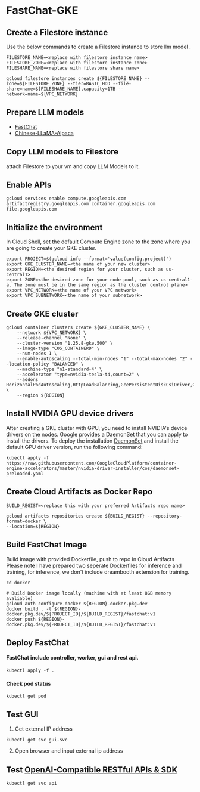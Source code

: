 # FastChat-GKE

## Create a Filestore instance
Use the below commands to create a Filestore instance to store llm model .
```
FILESTORE_NAME=<replace with filestore instance name>
FILESTORE_ZONE=<replace with filestore instance zone>
FILESHARE_NAME=<replace with filestore share name>

gcloud filestore instances create ${FILESTORE_NAME} --zone=${FILESTORE_ZONE} --tier=BASIC_HDD --file-share=name=${FILESHARE_NAME},capacity=1TB --network=name=${VPC_NETWORK}
```
## Prepare LLM models
- [FastChat](https://github.com/lm-sys/FastChat/tree/05b3bcdea6ac5106e8ef4a57f7f27a36ccaca253#api)
- [Chinese-LLaMA-Alpaca](https://github.com/ymcui/Chinese-LLaMA-Alpaca)

## Copy LLM models to Filestore
attach Filestore to your vm and copy LLM Models to it.

## Enable APIs
```
gcloud services enable compute.googleapis.com artifactregistry.googleapis.com container.googleapis.com file.googleapis.com
```

## Initialize the environment
In Cloud Shell, set the default Compute Engine zone to the zone where you are going to create your GKE cluster.
```shell
export PROJECT=$(gcloud info --format='value(config.project)')
export GKE_CLUSTER_NAME=<the name of your new cluster>
export REGION=<the desired region for your cluster, such as us-central1>
export ZONE=<the desired zone for your node pool, such as us-central1-a. The zone must be in the same region as the cluster control plane>
export VPC_NETWORK=<the name of your VPC network>
export VPC_SUBNETWORK=<the name of your subnetwork>
```

## Create GKE cluster
```
gcloud container clusters create ${GKE_CLUSTER_NAME} \
    --network ${VPC_NETWORK} \
    --release-channel "None" \
    --cluster-version "1.25.8-gke.500" \
    --image-type "COS_CONTAINERD" \
    --num-nodes 1 \
    --enable-autoscaling --total-min-nodes "1" --total-max-nodes "2" --location-policy "BALANCED" \
    --machine-type "n1-standard-4" \
    --accelerator "type=nvidia-tesla-t4,count=2" \
    --addons HorizontalPodAutoscaling,HttpLoadBalancing,GcePersistentDiskCsiDriver,GcpFilestoreCsiDriver \
    --region ${REGION}
```

## Install NVIDIA GPU device drivers
After creating a GKE cluster with GPU, you need to install NVIDIA's device drivers on the nodes. Google provides a DaemonSet that you can apply to install the drivers. To deploy the installation [DaemonSet](https://raw.githubusercontent.com/GoogleCloudPlatform/container-engine-accelerators/master/nvidia-driver-installer/cos/daemonset-preloaded.yaml) and install the default GPU driver version, run the following command:
```
kubectl apply -f https://raw.githubusercontent.com/GoogleCloudPlatform/container-engine-accelerators/master/nvidia-driver-installer/cos/daemonset-preloaded.yaml
```

## Create Cloud Artifacts as Docker Repo
```
BUILD_REGIST=<replace this with your preferred Artifacts repo name>

gcloud artifacts repositories create ${BUILD_REGIST} --repository-format=docker \
--location=${REGION}
```

## Build FastChat Image
Build image with provided Dockerfile, push to repo in Cloud Artifacts \
Please note I have prepared two seperate Dockerfiles for inference and training, for inference, we don't include dreambooth extension for training.

```shell
cd docker

# Build Docker image locally (machine with at least 8GB memory avaliable)
gcloud auth configure-docker ${REGION}-docker.pkg.dev
docker build . -t ${REGION}-docker.pkg.dev/${PROJECT_ID}/${BUILD_REGIST}/fastchat:v1
docker push ${REGION}-docker.pkg.dev/${PROJECT_ID}/${BUILD_REGIST}/fastchat:v1
```

## Deploy FastChat
#### FastChat include controller, worker, gui and rest api.
```
kubectl apply -f .
```

#### Check pod status
```
kubectl get pod
```

## Test GUI
1. Get external IP address
```
kubectl get svc gui-svc
```
2. Open browser and input external ip address

## Test [OpenAI-Compatible RESTful APIs & SDK](https://github.com/lm-sys/FastChat/blob/05b3bcdea6ac5106e8ef4a57f7f27a36ccaca253/docs/openai_api.md)
```
kubectl get svc api
```

